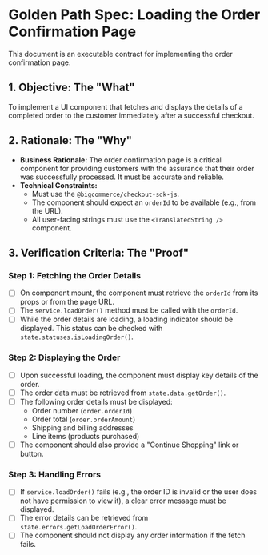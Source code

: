 # Golden Path Spec: Loading the Order Confirmation Page

This document is an executable contract for implementing the order confirmation page.

## 1. Objective: The "What"

To implement a UI component that fetches and displays the details of a completed order to the customer immediately after a successful checkout.

## 2. Rationale: The "Why"

-   **Business Rationale:** The order confirmation page is a critical component for providing customers with the assurance that their order was successfully processed. It must be accurate and reliable.
-   **Technical Constraints:**
    -   Must use the `@bigcommerce/checkout-sdk-js`.
    -   The component should expect an `orderId` to be available (e.g., from the URL).
    -   All user-facing strings must use the `<TranslatedString />` component.

## 3. Verification Criteria: The "Proof"

### Step 1: Fetching the Order Details
-   [ ] On component mount, the component must retrieve the `orderId` from its props or from the page URL.
-   [ ] The `service.loadOrder()` method must be called with the `orderId`.
-   [ ] While the order details are loading, a loading indicator should be displayed. This status can be checked with `state.statuses.isLoadingOrder()`.

### Step 2: Displaying the Order
-   [ ] Upon successful loading, the component must display key details of the order.
-   [ ] The order data must be retrieved from `state.data.getOrder()`.
-   [ ] The following order details must be displayed:
    -   Order number (`order.orderId`)
    -   Order total (`order.orderAmount`)
    -   Shipping and billing addresses
    -   Line items (products purchased)
-   [ ] The component should also provide a "Continue Shopping" link or button.

### Step 3: Handling Errors
-   [ ] If `service.loadOrder()` fails (e.g., the order ID is invalid or the user does not have permission to view it), a clear error message must be displayed.
-   [ ] The error details can be retrieved from `state.errors.getLoadOrderError()`.
-   [ ] The component should not display any order information if the fetch fails.
